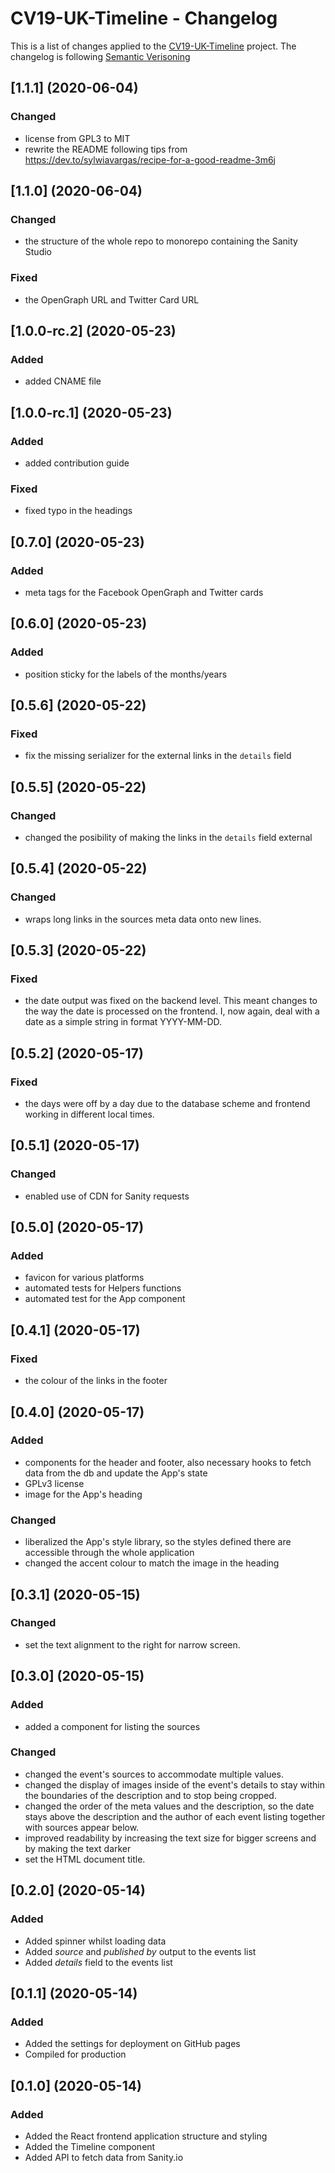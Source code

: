 # CV19-UK-Timeline - Changelog

This is a list of changes applied to the [CV19-UK-Timeline](https://cv19uk.planxdesign.eu)
project. The changelog is following [Semantic Verisoning](https://semver.org/)

## [1.1.1] (2020-06-04)

### Changed

* license from GPL3 to MIT
* rewrite the README following tips from https://dev.to/sylwiavargas/recipe-for-a-good-readme-3m6j

## [1.1.0] (2020-06-04)

### Changed

* the structure of the whole repo to monorepo containing the Sanity Studio

### Fixed

* the OpenGraph URL and Twitter Card URL

## [1.0.0-rc.2] (2020-05-23)

### Added

* added CNAME file

## [1.0.0-rc.1] (2020-05-23)

### Added

* added contribution guide

### Fixed

* fixed typo in the headings
  
## [0.7.0] (2020-05-23)

### Added

* meta tags for the Facebook OpenGraph and Twitter cards
  
## [0.6.0] (2020-05-23)

### Added

* position sticky for the labels of the months/years

## [0.5.6] (2020-05-22)

### Fixed

* fix the missing serializer for the external links in the `details` field

## [0.5.5] (2020-05-22)

### Changed

* changed the posibility of making the links in the `details` field external

## [0.5.4] (2020-05-22)

### Changed

* wraps long links in the sources meta data onto new lines.

## [0.5.3] (2020-05-22)

### Fixed

* the date output was fixed on the backend level. This meant changes to the way
  the date is processed on the frontend. I, now again, deal with a date as a
  simple string in format YYYY-MM-DD.

## [0.5.2] (2020-05-17)

### Fixed

* the days were off by a day due to the database scheme and frontend working in
  different local times.

## [0.5.1] (2020-05-17)

### Changed

* enabled use of CDN for Sanity requests

## [0.5.0] (2020-05-17)

### Added

* favicon for various platforms
* automated tests for Helpers functions
* automated test for the App component

## [0.4.1] (2020-05-17)

### Fixed

* the colour of the links in the footer

## [0.4.0] (2020-05-17)

### Added

* components for the header and footer, also necessary hooks to fetch data
  from the db and update the App's state
* GPLv3 license
* image for the App's heading

### Changed

* liberalized the App's style library, so the styles defined there are 
  accessible through the whole application
* changed the accent colour to match the image in the heading

## [0.3.1] (2020-05-15)

### Changed

* set the text alignment to the right for narrow screen.

## [0.3.0] (2020-05-15)

### Added

* added a component for listing the sources

### Changed

* changed the event's sources to accommodate multiple values.
* changed the display of images inside of the event's details to stay within the
  boundaries of the description and to stop being cropped.
* changed the order of the meta values and the description, so the date stays
  above the description and the author of each event listing together with
  sources appear below.
* improved readability by increasing the text size for bigger screens and by
  making the text darker
* set the HTML document title.

## [0.2.0] (2020-05-14)

### Added

* Added spinner whilst loading data
* Added _source_ and _published by_ output to the events list
* Added _details_ field to the events list

## [0.1.1] (2020-05-14)

### Added

* Added the settings for deployment on GitHub pages
* Compiled for production

## [0.1.0] (2020-05-14)

### Added

* Added the React frontend application structure and styling
* Added the Timeline component
* Added API to fetch data from Sanity.io